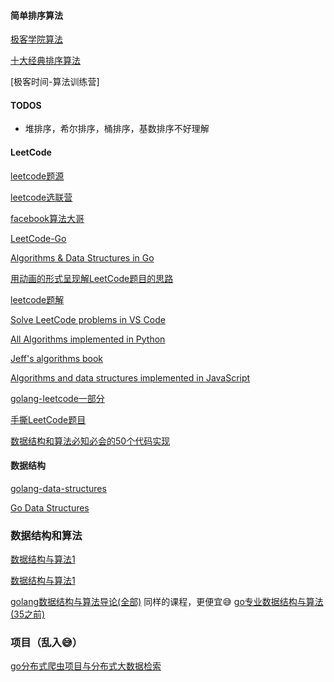 #### 简单排序算法

[极客学院算法](http://wiki.jikexueyuan.com/list/sort/)

[十大经典排序算法](https://github.com/hustcc/JS-Sorting-Algorithm)

[极客时间-算法训练营]

#### TODOS

- 堆排序，希尔排序，桶排序，基数排序不好理解

#### LeetCode

[leetcode题源](https://leetcode-cn.com/problemset/all/)

[leetcode选联营](https://www.acwing.com/problem/)

[facebook算法大哥](http://fisherlei.blogspot.com/)

[LeetCode-Go](https://github.com/halfrost/LeetCode-Go)

[Algorithms & Data Structures in Go](https://github.com/arnauddri/algorithms)

[用动画的形式呈现解LeetCode题目的思路](https://github.com/MisterBooo/LeetCodeAnimation)

[leetcode题解](https://github.com/azl397985856/leetcode)

[Solve LeetCode problems in VS Code](https://github.com/jdneo/vscode-leetcode)

[All Algorithms implemented in Python](https://github.com/TheAlgorithms/Python)

[Jeff's algorithms book](https://github.com/jeffgerickson/algorithms)

[Algorithms and data structures implemented in JavaScript](https://github.com/trekhleb/javascript-algorithms)

[golang-leetcode一部分](https://github.com/heiy/LeetCode)

[手撕LeetCode题目](https://github.com/labuladong/fucking-algorithm)

[数据结构和算法必知必会的50个代码实现](https://github.com/wangzheng0822/algo)

#### 数据结构

[golang-data-structures](https://flaviocopes.com/golang-data-structures/)

[Go Data Structures](https://github.com/emirpasic/gods)

### 数据结构和算法

[数据结构与算法1](https://www.bilibili.com/video/av63215024?p=1)

[数据结构与算法1](https://www.bilibili.com/video/av81882246?p=1)

[golang数据结构与算法导论(全部)](https://ke.qq.com/course/455577) 同样的课程，更便宜😅 [go专业数据结构与算法(35之前)](https://edu.csdn.net/course/detail/26960)

### 项目（乱入😅）

[go分布式爬虫项目与分布式大数据检索](https://ke.qq.com/course/457600)

